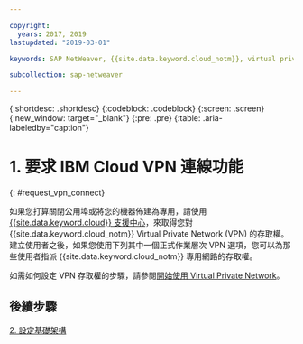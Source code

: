 ```yaml
---

copyright:
  years: 2017, 2019
lastupdated: "2019-03-01"

keywords: SAP NetWeaver, {{site.data.keyword.cloud_notm}}, virtual private network, VPN

subcollection: sap-netweaver

---
```


{:shortdesc: .shortdesc}
{:codeblock: .codeblock}
{:screen: .screen}
{:new_window: target="_blank"}
{:pre: .pre}
{:table: .aria-labeledby="caption"}

# 1. 要求 IBM Cloud VPN 連線功能
{: #request_vpn_connect}

如果您打算關閉公用埠或將您的機器佈建為專用，請使用 [{{site.data.keyword.cloud}} 支援中心](/docs/get-support?topic=get-support-getting-customer-support#getting-customer-support)，來取得您對 {{site.data.keyword.cloud_notm}} Virtual Private Network (VPN) 的存取權。建立使用者之後，如果您使用下列其中一個正式作業層次 VPN 選項，您可以為那些使用者指派 {{site.data.keyword.cloud_notm}} 專用網路的存取權。

如需如何設定 VPN 存取權的步驟，請參閱[開始使用 Virtual Private Network](/docs/infrastructure/iaas-vpn?topic=VPN-gettingstarted-with-virtual-private-networking#gettingstarted-with-virtual-private-networking)。

## 後續步驟

  [2. 設定基礎架構](/docs/infrastructure/sap-netweaver?topic=sap-netweaver-set_up_infrastructure#set_up_infrastructure)
